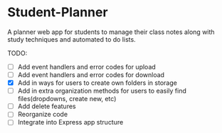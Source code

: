 # Student-Planner
A planner web app for students to manage their class notes along with study techniques and automated to do lists.


TODO: 
 - [ ] Add event handlers and error codes for upload
 - [ ] Add event handlers and error codes for download
 - [X] Add in ways for users to create own folders in storage
 - [ ] Add in extra organization methods for users to easily find files(dropdowns, create new, etc)
 - [ ] Add delete features
 - [ ] Reorganize code
 - [ ] Integrate into Express app structure

